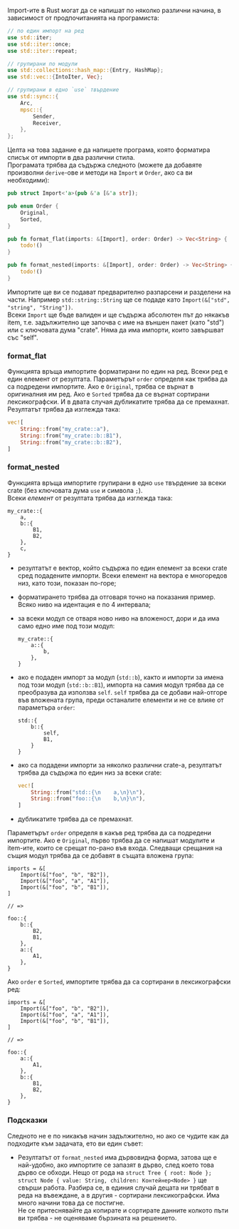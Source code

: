 Import-ите в Rust могат да се напишат по няколко различни начина, в зависимост от продпочитанията на програмиста:

```rust
// по един импорт на ред
use std::iter;
use std::iter::once;
use std::iter::repeat;

// групирани по модули
use std::collections::hash_map::{Entry, HashMap};
use std::vec::{IntoIter, Vec};

// групирани в едно `use` твърдение
use std::sync::{
    Arc,
    mpsc::{
        Sender,
        Receiver,
    },
};
```

Целта на това задание е да напишете програма, която форматира списък от импорти в два различни стила.  
Програмата трябва да съдържа следното (можете да добавяте произволни `derive`-ове и методи на `Import` и `Order`, ако са ви необходими):

```rust
pub struct Import<'a>(pub &'a [&'a str]);

pub enum Order {
    Original,
    Sorted,
}

pub fn format_flat(imports: &[Import], order: Order) -> Vec<String> {
    todo!()
}

pub fn format_nested(imports: &[Import], order: Order) -> Vec<String> {
    todo!()
}
```

Импортите ще ви се подават предварително разпарсени и разделени на части. Например `std::string::String` ще се подаде като `Import(&["std", "string", "String"])`.  
Всеки `Import` ще бъде валиден и ще съдържа абсолютен път до някакъв item, т.е. задължително ще започва с име на външен пакет (като "std") или с ключовата дума "crate". Няма да има импорти, които завършват със "self".

### format_flat

Функцията връща импортите форматирани по един на ред. Всеки ред е един елемент от резултата. Параметърът `order` определя как трябва да са подредени импортите. Ако е `Original`, трябва се върнат в оригиналния им ред. Ако е `Sorted` трябва да се върнат сортирани лексикографски. И в двата случая дубликатите трябва да се премахнат.
Резултатът трябва да изглежда така:

```rust
vec![
    String::from("my_crate::a"),
    String::from("my_crate::b::B1"),
    String::from("my_crate::b::B2"),
]
```

### format_nested

Функцията връща импортите групирани в едно `use` твърдение за всеки crate (без ключовата дума `use` и символа `;`).  
Всеки *елемент* от резултата трябва да изглежда така:

```
my_crate::{
    a,
    b::{
        B1,
        B2,
    },
    c,
}
```

* резултатът е вектор, който съдържа по един елемент за всеки crate сред подадените импорти. Всеки елемент на вектора е многоредов низ, като този, показан по-горе;
* форматирането трябва да отговаря точно на показания пример. Всяко ниво на идентация е по 4 интервала;
* за всеки модул се отваря ново ниво на вложеност, дори и да има само едно име под този модул:

    ```
    my_crate::{
        a::{
            b,
        },
    }
    ```

* ако е подаден импорт за модул (`std::b`), както и импорти за имена под този модул (`std::b::B1`), импорта на самия модул трябва да се преобразува да използва `self`. `self` трябва да се добави най-отгоре във вложената група, преди останалите елементи и не се влияе от параметъра `order`:

    ```
    std::{
        b::{
            self,
            B1,
        }
    }
    ```

* ако са подадени импорти за няколко различни crate-а, резултатът трябва да съдържа по един низ за всеки crate:

    ```rust
    vec![
        String::from("std::{\n    a,\n}\n"),
        String::from("foo::{\n    b,\n}\n"),
    ]
    ```

* дубликатите трябва да се премахнат.

Параметърът `order` определя в какъв ред трябва да са подредени импортите.
Ако е `Original`, първо трябва да се напишат модулите и item-ите, които се срещат по-рано във входа. Следващи срещания на същия модул трябва да се добавят в същата вложена група:

```
imports = &[
    Import(&["foo", "b", "B2"]),
    Import(&["foo", "a", "A1"]),
    Import(&["foo", "b", "B1"]),
]

// =>

foo::{
    b::{
        B2,
        B1,
    },
    a::{
        A1,
    },
}
```

Ако `order` е `Sorted`, импортите трябва да са сортирани в лексикографски ред:

```
imports = &[
    Import(&["foo", "b", "B2"]),
    Import(&["foo", "a", "A1"]),
    Import(&["foo", "b", "B1"]),
]

// =>

foo::{
    a::{
        A1,
    },
    b::{
        B1,
        B2,
    },
}
```

### Подсказки

Следното не е по никакъв начин задължително, но ако се чудите как да подходите към задачата, ето ви един съвет:

* Резултатът от `format_nested` има дървовидна форма, затова ще е най-удобно, ако импортите се запазят в дърво, след което това дърво се обходи. Нещо от рода на `struct Tree { root: Node }; struct Node { value: String, children: Контейнер<Node> }` ще свърши работа. Разбира се, в единия случай децата ни трябват в реда на въвеждане, а в другия - сортирани лексикографски. Има много начини това да се постигне.  
    Не се притеснявайте да копирате и сортирате данните колкото пъти ви трябва - не оценяваме бързината на решението.

